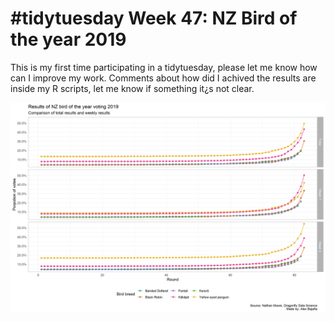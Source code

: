 # #tidytuesday Week 47: NZ Bird of the year 2019 

This is my first time participating in a tidytuesday, please let me know how can I improve my work. Comments about how did I achived the results are inside my R scripts, let me know if something it¿s not clear.

![](https://github.com/alexvbr22082018/tidytuesday_week_47/blob/master/best_bird.png)

  
